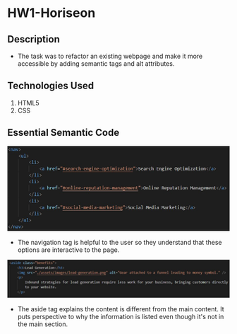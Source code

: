 # HW1-Horiseon

## Description
- The task was to refactor an existing webpage and make it more accessible by adding semantic tags and alt attributes.

## Technologies Used
1. HTML5
2. CSS

## Essential Semantic Code
![Navigation Section](./assets/images/Navsection.jpg)
- The navigation tag is helpful to the user so they understand that these options are interactive to the page.

![Aside](./assets/images/Aside.jpg)
- The aside tag explains the content is different from the main content. It puts perspective to why the information is listed even though it's not in the main section.